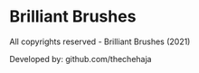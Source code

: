 # Brilliant Brushes

All copyrights reserved - Brilliant Brushes (2021)

Developed by: github.com/thechehaja
